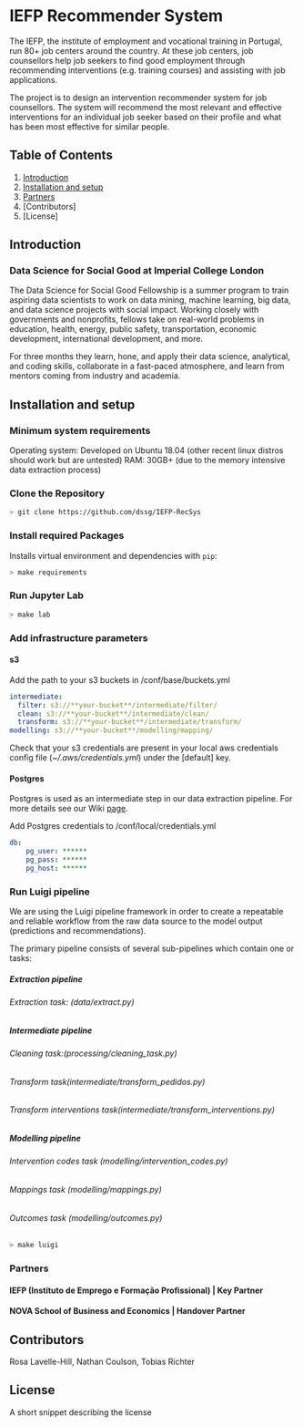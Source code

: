 # IEFP Recommender System

The IEFP, the institute of employment and vocational training in Portugal, run 80+ job centers around the country. At these job centers, job counsellors help job seekers to find good employment through recommending interventions (e.g. training courses) and assisting with job applications.

The project is to design an intervention recommender system for job counsellors. The system will recommend the most relevant and effective interventions for an individual job seeker based on their profile and what has been most effective for similar people.

## Table of Contents

1. [Introduction](https://github.com/dssg/repo_name#introduction)
2. [Installation and setup](https://github.com/dssg/repo_name#setup)
3. [Partners](https://github.com/dssg/repo_name#partners)
4. [Contributors]
5. [License]

## Introduction

### Data Science for Social Good at Imperial College London

The Data Science for Social Good Fellowship is a summer program to train aspiring data scientists to work on data mining, machine learning, big data, and data science projects with social impact. Working closely with governments and nonprofits, fellows take on real-world problems in education, health, energy, public safety, transportation, economic development, international development, and more.

For three months they learn, hone, and apply their data science, analytical, and coding skills, collaborate in a fast-paced atmosphere, and learn from mentors coming from industry and academia.

## Installation and setup

### Minimum system requirements

Operating system: Developed on Ubuntu 18.04 (other recent linux distros should work but are untested)
RAM: 30GB+ (due to the memory intensive data extraction process)

### Clone the Repository

```bash
> git clone https://github.com/dssg/IEFP-RecSys
```

### Install required Packages

Installs virtual environment and dependencies with `pip`:

```bash
> make requirements
```

### Run Jupyter Lab

``` bash
> make lab
```

### Add infrastructure parameters

#### s3

Add the path to your s3 buckets in /conf/base/buckets.yml

``` yaml
intermediate:
  filter: s3://**your-bucket**/intermediate/filter/
  clean: s3://**your-bucket**/intermediate/clean/
  transform: s3://**your-bucket**/intermediate/transform/
modelling: s3://**your-bucket**/modelling/mapping/
```

Check that your s3 credentials are present in your local aws credentials config file (_~/.aws/credentials.yml_) under the [default] key.

#### Postgres

Postgres is used as an intermediate step in our data extraction pipeline. For more details see our Wiki [page](https://github.com/dssg/IEFP-RecSys/wiki/Pipeline-Overview).

Add Postgres credentials to /conf/local/credentials.yml

``` yaml
db:
    pg_user: ******
    pg_pass: ******
    pg_host: ******
```

### Run Luigi pipeline

We are using the Luigi pipeline framework in order to create a repeatable and reliable workflow from the raw data source to the model output (predictions and recommendations).

The primary pipeline consists of several sub-pipelines which contain one or tasks:

##### _Extraction pipeline_

###### Extraction task: (data/extract.py)

##### _Intermediate pipeline_

###### Cleaning task:(processing/cleaning_task.py)
###### Transform task(intermediate/transform_pedidos.py)
###### Transform interventions task(intermediate/transform_interventions.py)

##### _Modelling pipeline_

###### Intervention codes task (modelling/intervention_codes.py)
###### Mappings task (modelling/mappings.py)
###### Outcomes task (modelling/outcomes.py)

``` bash
> make luigi
```

### Partners

#### IEFP (Instituto de Emprego e Formação Profissional) | Key Partner
#### NOVA School of Business and Economics | Handover Partner

## Contributors

Rosa Lavelle-Hill, Nathan Coulson, Tobias Richter

## License

A short snippet describing the license
